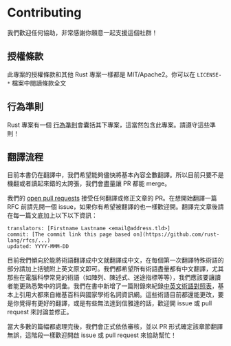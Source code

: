 # Contributing

我們歡迎任何協助，非常感謝你願意一起支援這個社群！

## 授權條款

此專案的授權條款和其他 Rust 專案一樣都是 MIT/Apache2。你可以在 `LICENSE-*` 檔案中閱讀條款全文

## 行為準則

Rust 專案有一個 [行為準則](http://rust-lang.org/policies/code-of-conduct)會囊括其下專案，這當然包含此專案。請遵守這些準則！

## 翻譯流程

目前本書仍在翻譯中，我們希望能夠儘快將基本內容全數翻譯。所以目前只要不是機翻或者讀起來錯的太誇張，我們會盡量讓 PR 都能 merge。

我們的 [open pull requests][pulls] 接受任何翻譯或修正文章的 PR。在想開始翻譯一篇 RFC 前請先開一個 issue，如果你有希望被翻譯的也一樣歡迎開。翻譯完文章後請在每一篇文底加上以下以下資訊：

```
translators: [Firstname Lastname <email@address.tld>]
commit: [The commit link this page based on](https://github.com/rust-lang/rfcs/...)
updated: YYYY-MMM-DD
```

目前我們傾向於能將術語翻譯成中文就翻譯成中文，在每個第一次翻譯特殊術語的部分請加上括號附上英文原文即可。我們都希望所有術語盡量都有中文翻譯，尤其那些在電腦科學常見的術語（如陣列、陳述式、迷途指標等等），我們應該要讓讀者能更熟悉繁中的詞彙。我們在書中新增了一篇附錄來紀錄[中英文術語對照表][terms]，基本上引用大都來自維基百科與國家學術名詞資訊網。這些術語目前都還能更改，要是你覺得有更好的翻譯，或是有些無法達到信雅達的話，歡迎開 issue 或 pull request 來討論並修正。

當大多數的篇幅都處理完後，我們會正式依依審核，並以 PR 形式確定該章節翻譯無誤，這階段一樣歡迎開啟 issue 或 pull request 來協助幫忙！

[pulls]: https://github.com/rust-lang.tw/rfcs/pulls
[terms]: https://rust-lang.tw/book-tw/appendix-08-terminology.html
